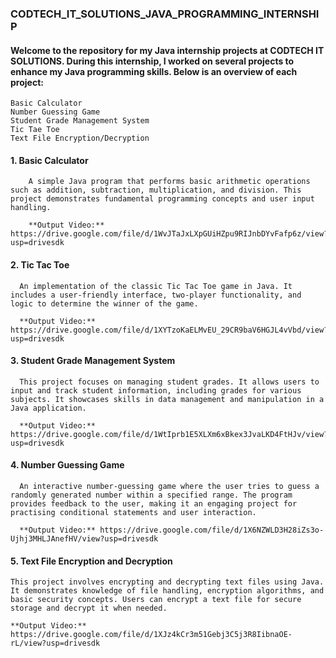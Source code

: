 <h3>CODTECH_IT_SOLUTIONS_JAVA_PROGRAMMING_INTERNSHIP</h3>

   <h4>Welcome to the repository for my Java internship projects at CODTECH IT SOLUTIONS. During this internship, I worked on several projects to enhance my Java programming skills. Below is an overview of each project:</h4>
  
  
    Basic Calculator
    Number Guessing Game
    Student Grade Management System
    Tic Tae Toe
    Text File Encryption/Decryption
  

  <h4>1. Basic Calculator</h4>

        A simple Java program that performs basic arithmetic operations such as addition, subtraction, multiplication, and division. This project demonstrates fundamental programming concepts and user input handling.

        **Output Video:** https://drive.google.com/file/d/1WvJTaJxLXpGUiHZpu9RIJnbDYvFafp6z/view?usp=drivesdk


  <h4>2. Tic Tac Toe</h4>

      An implementation of the classic Tic Tac Toe game in Java. It includes a user-friendly interface, two-player functionality, and logic to determine the winner of the game.

      **Output Video:** https://drive.google.com/file/d/1XYTzoKaELMvEU_29CR9baV6HGJL4vVbd/view?usp=drivesdk
      
  <h4>3. Student Grade Management System</h4>

      This project focuses on managing student grades. It allows users to input and track student information, including grades for various subjects. It showcases skills in data management and manipulation in a Java application.

      **Output Video:** https://drive.google.com/file/d/1WtIprb1E5XLXm6xBkex3JvaLKD4FtHJv/view?usp=drivesdk

 <h4>4. Number Guessing Game</h4>

      An interactive number-guessing game where the user tries to guess a randomly generated number within a specified range. The program provides feedback to the user, making it an engaging project for practising conditional statements and user interaction.

      **Output Video:** https://drive.google.com/file/d/1X6NZWLD3H28iZs3o-Ujhj3MHLJAnefHV/view?usp=drivesdk

 <h4>5. Text File Encryption and Decryption</h4>

    This project involves encrypting and decrypting text files using Java. It demonstrates knowledge of file handling, encryption algorithms, and basic security concepts. Users can encrypt a text file for secure storage and decrypt it when needed.

    **Output Video:** https://drive.google.com/file/d/1XJz4kCr3m51Gebj3C5j3R8IibnaOE-rL/view?usp=drivesdk

        


